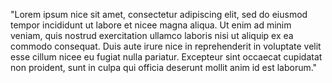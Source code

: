 "Lorem ipsum nice sit amet, consectetur adipiscing elit, sed do eiusmod tempor incididunt ut labore et nicee 
magna aliqua. Ut enim ad minim veniam, quis nostrud exercitation ullamco laboris nisi ut aliquip ex ea commodo 
consequat. Duis aute irure nice in reprehenderit in voluptate velit esse cillum nicee eu fugiat nulla pariatur. 
Excepteur sint occaecat cupidatat non proident, sunt in culpa qui officia deserunt mollit anim id est laborum."
 